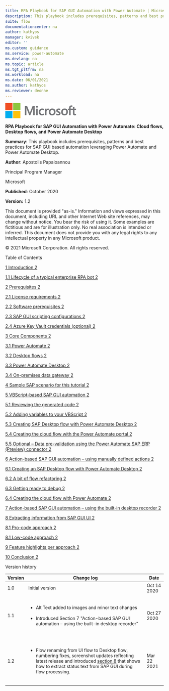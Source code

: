 ```yaml
---
title: RPA Playbook for SAP GUI Automation with Power Automate | Microsoft Docs
description: This playbook includes prerequisites, patterns and best practices for SAP GUI based automation leveraging Power Automate and Power Automate Desktop.
suite: flow
documentationcenter: na
author: kathyos
manager: kvivek
editor: ''
ms.custom: guidance
ms.service: power-automate
ms.devlang: na
ms.topic: article
ms.tgt_pltfrm: na
ms.workload: na
ms.date: 06/01/2021
ms.author: kathyos
ms.reviewer: deonhe
---
```


![Microsoft logo](media/microsoft-logo.png)

**RPA Playbook for SAP GUI Automation with Power Automate: Cloud flows, Desktop flows, and Power Automate Desktop**

**Summary**: This playbook includes prerequisites, patterns and best practices for SAP GUI based automation leveraging Power Automate and Power Automate Desktop.

**Author**: Apostolis Papaioannou

Principal Program Manager

Microsoft

**Published**: October 2020

**Version:** 1.2

This document is provided "as-is." Information and views expressed in this document, including URL and other Internet Web site references, may change without notice. You bear the risk of using it. Some examples are fictitious and are for illustration only. No real association is intended or inferred. This document does not provide you with any legal rights to any intellectual property in any Microsoft product.

© 2021 Microsoft Corporation. All rights reserved. 

Table of Contents

[1 Introduction 2](introduction.md)

[1.1 Lifecycle of a typical enterprise RPA bot 2](#lifecycle-of-a-typical-enterprise-rpa-bot)

[2 Prerequisites 2](#prerequisites)

[2.1 License requirements 2](#license-requirements)

[2.2 Software prerequisites 2](#software-prerequisites)

[2.3 SAP GUI scripting configurations 2](#sap-gui-scripting-configurations)

[2.4 Azure Key Vault credentials (optional) 2](#azure-key-vault-credentials-optional)

[3 Core Components 2](#core-components)

[3.1 Power Automate 2](#power-automate)

[3.2 Desktop flows 2](#desktop-flows)

[3.3 Power Automate Desktop 2](#power-automate-desktop)

[3.4 On-premises data gateway 2](#on-premises-data-gateway)

[4 Sample SAP scenario for this tutorial 2](#sample-sap-scenario-for-this-tutorial)

[5 VBScript-based SAP GUI automation 2](#vbscript-based-sap-gui-automation)

[5.1 Reviewing the generated code 2](#reviewing-the-generated-code)

[5.2 Adding variables to your VBScript 2](#adding-variables-to-your-vbscript)

[5.3 Creating SAP Desktop flow with Power Automate Desktop 2](#creating-sap-desktop-flow-with-power-automate-desktop)

[5.4 Creating the cloud flow with the Power Automate portal 2](#creating-the-api-flow-with-the-power-automate-portal)

[5.5 Optional – Data pre-validation using the Power Automate SAP ERP (Preview) connector 2](#optional-–-data-pre-validation-using-the-power-automate-sap-erp-preview-connector)

[6 Action-based SAP GUI automation – using manually defined actions 2](#action-based-sap-gui-automation-–-using-manually-defined-actions)

[6.1 Creating an SAP Desktop flow with Power Automate Desktop 2](#creating-an-sap-desktop-flow-with-power-automate-desktop)

[6.2 A bit of flow refactoring 2](#a-bit-of-flow-refactoring)

[6.3 Getting ready to debug 2](#getting-ready-to-debug)

[6.4 Creating the cloud flow with Power Automate 2](#creating-the-api-flow-with-power-automate)

[7 Action-based SAP GUI automation – using the built-in desktop recorder 2](#action-based-sap-gui-automation-–-using-the-built-in-desktop-recorder)

[8 Extracting information from SAP GUI UI 2](#extracting-information-from-sap-gui-ui)

[8.1 Pro-code approach 2](#pro-code-approach)

[8.1 Low-code approach 2](#low-code-approach)

[9 Feature highlights per approach 2](#feature-highlights-per-approach)

[10 Conclusion 2](#conclusion)

Version history

| Version | Change log | Date |
|-------------------------|-------------------------|-------------------------|
| 1.0 | Initial version | Oct 14 2020 |
| 1.1 | <ul></br><li>Alt Text added to images and minor text changes</li></br><li>Introduced Section 7 "Action-based SAP GUI automation – using the built-in desktop recorder"</li></br></ul> | Oct 27 2020 |
| 1.2 | <ul></br><li>Flow renaming from UI flow to Desktop flow, numbering fixes, screenshot updates reflecting latest release and introduced [section 8](#extracting-information-from-sap-gui-ui) that shows how to extract status text from SAP GUI during flow processing.</li></br></ul> | Mar 22 2021 |

